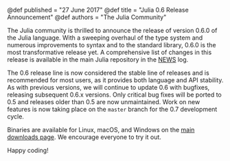 @def published = "27 June 2017"
@def title = "Julia 0.6 Release Announcement"
@def authors = "The Julia Community"

The Julia community is thrilled to announce the release of version 0.6.0 of the Julia language.
With a sweeping overhaul of the type system and numerous improvements to syntax and to the
standard library, 0.6.0 is the most transformative release yet.
A comprehensive list of changes in this release is available in the main Julia repository in
the [NEWS](https://github.com/JuliaLang/julia/blob/release-0.6/NEWS.md#julia-v060-release-notes)
log.

The 0.6 release line is now considered the stable line of releases and is recommended for most
users, as it provides both language and API stability.
As with previous versions, we will continue to update 0.6 with bugfixes, releasing subsequent
0.6.x versions.
Only critical bug fixes will be ported to 0.5 and releases older than 0.5 are now unmaintained.
Work on new features is now taking place on the `master` branch for the 0.7 development cycle.

Binaries are available for Linux, macOS, and Windows on the [main downloads
page](https://julialang.org/downloads/).
We encourage everyone to try it out.

Happy coding!
